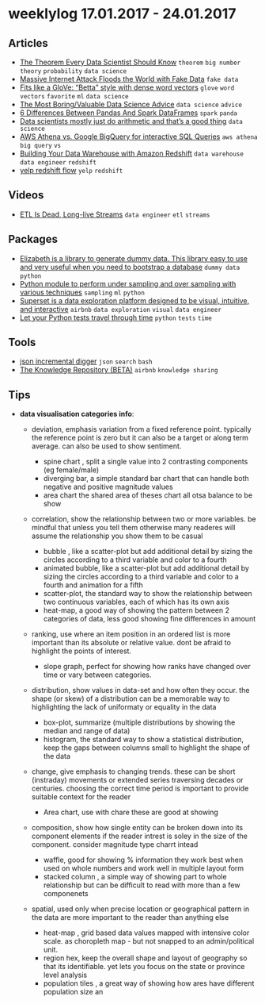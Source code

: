 # weeklylog 17.01.2017 - 24.01.2017


## Articles
- [The Theorem Every Data Scientist Should Know](http://www.jeannicholashould.com/the-theorem-every-data-scientist-should-know.html) `theorem` `big number theory` `probability` `data science`
- [Massive Internet Attack Floods the World with Fake Data](http://www.datasciencecentral.com/m/blogpost?id=6448529%3ABlogPost%3A493788) `fake data` 
- [Fits like a GloVe: “Betta” style with dense word vectors](https://gab41.lab41.org/street-style-guide-vector-transformations-betta-work-2ad8d9829587#.vqopkz283) `glove` `word vectors` `favorite` `ml` `data science`
- [The Most Boring/Valuable Data Science Advice](https://databozo.posthaven.com/the-most-boring-slash-valuable-data-science-advice) `data science` `advice`
- [6 Differences Between Pandas And Spark DataFrames](https://medium.com/@chris_bour/6-differences-between-pandas-and-spark-dataframes-1380cec394d2#.mqx1a8xn6) `spark` `panda`
- [Data scientists mostly just do arithmetic and that’s a good thing](https://m.signalvnoise.com/data-scientists-mostly-just-do-arithmetic-and-that-s-a-good-thing-c6371885f7f6#.kmuqnqybs) `data science`
- [AWS Athena vs. Google BigQuery for interactive SQL Queries](http://www.slideshare.net/VadimSolovey/aws-athena-vs-google-bigquery-for-interactive-sql-queries) `aws athena` `big query` `vs`
- [Building Your Data Warehouse with Amazon Redshift](https://www.google.com/url?q=https://www.slideshare.net/mobile/AmazonWebServices/building-your-data-warehouse-with-amazon-redshift&source=gmail&ust=1481735670157000&usg=AFQjCNEUpv6y4oYhG6HUCcxbMgWVBhFkBg) `data warehouse` `data engineer` `redshift`
- [yelp redshift flow](https://news.ycombinator.com/item?id=12732356) `yelp` `redshift` 

## Videos
- [ETL Is Dead, Long-live Streams](https://www.infoq.com/presentations/etl-streams) `data engineer` `etl` `streams` 

## Packages
- [Elizabeth is a library to generate dummy data. This library easy to use and very useful when you need to bootstrap a database](https://github.com/lk-geimfari/elizabeth) `dummy data` `python` 
- [Python module to perform under sampling and over sampling with various techniques](https://github.com/scikit-learn-contrib/imbalanced-learn) `sampling` `ml` `python` 
- [Superset is a data exploration platform designed to be visual, intuitive, and interactive](https://github.com/airbnb/superset) `airbnb` `data exploration` `visual` `data engineer` 
- [Let your Python tests travel through time](https://github.com/spulec/freezegun) `python` `tests` `time` 

## Tools
- [json incremental digger](https://github.com/simeji/jid) `json` `search` `bash` 
- [The Knowledge Repository (BETA)](https://github.com/airbnb/knowledge-repo/blob/master/README.md) `airbnb` `knowledge sharing` 

## Tips
- **data visualisation categories info**:	
	- deviation, emphasis variation from a fixed reference point. typically the reference point is zero but it can also be a target or along term average. can also be used to show sentiment.
		- spine chart , split a single value into 2 contrasting components (eg female/male)
		- diverging bar, a simple standard bar chart that can handle both negative and positive magnitude values
		- area chart the shared area of theses chart all otsa balance to be show
	- correlation, show the relationship between two or more variables. be mindful that unless you tell them otherwise many readeres will assume the relationship you show them to be casual
		- bubble , like a scatter-plot but add additional detail by sizing the circles according to a third variable and color to a fourth
		- animated bubble, like a scatter-plot but add additional detail by sizing the circles according to a third variable and color to a fourth and animation for a fifth
		- scatter-plot, the standard way to show the relationship between two continuous variables, each of which has its own axis
		- heat-map, a good way of showing the pattern between 2 categories of data, less good showing fine differences in amount
	- ranking, use where an item position in an ordered list is more important than its absolute or relative value. dont be afraid to highlight the points of interest.
		- slope graph, perfect for showing how ranks have changed over time or vary between categories.
	
	- distribution, show values in data-set and how often they occur. the shape (or skew) of a distribution can be a memorable way to highlighting the lack of uniformaty or equality in the data
		- box-plot, summarize (multiple distributions by showing the median and range of data)
		- histogram, the standard way to show a statistical distribution, keep the gaps between columns small to highlight the shape of the data
	
	- change, give emphasis to changing trends. these can be short (instraday) movements or extended series traversing decades or centuries. choosing the correct time period is important to provide suitable context for the reader
		- Area chart, use with chare these are good at showing 

	- composition, show how single entity can be broken down into its component elements if the reader intrest is soley in the size of the component. consider magnitude type charrt intead
		- waffle, good for showing % information they work best when used on whole numbers and work well in multiple layout form
		- stacked column , a simple way of showing part to whole relationship but can be difficult to read with more than a few componenets

	- spatial, used only when precise location or geographical pattern in the data are more important to the reader than anything else
		- heat-map , grid based data values mapped with intensive color scale. as choropleth map - but not snapped to an admin/political unit.
		- region hex, keep the overall shape and layout of geography so that its identifiable. yet lets you focus on the state or province level analysis
		- population tiles , a great way of showing how ares have different population size an





